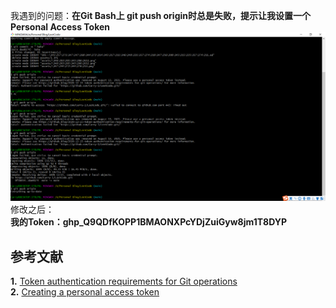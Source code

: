 我遇到的问题：**在Git Bash上 git push origin时总是失败，提示让我设置一个Personal Access Token**  
![问题](./assets/1.png)    
修改之后：   
**我的Token：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**

## 参考文献
**1.** [Token authentication requirements for Git operations](https://github.blog/2020-12-15-token-authentication-requirements-for-git-operations/)  
**2.** [Creating a personal access token](https://docs.github.com/en/github/authenticating-to-github/keeping-your-account-and-data-secure/creating-a-personal-access-token)
